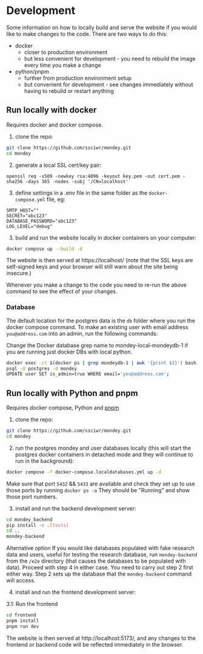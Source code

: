 # Development

Some information on how to locally build and serve the website if you would like to make changes to the code.
There are two ways to do this:

- docker
  - closer to production environment
  - but less convenient for development - you need to rebuild the image every time you make a change
- python/pnpm
  - further from production environment setup
  - but convenient for development - see changes immediately without having to rebuild or restart anything

## Run locally with docker

Requires docker and docker compose.

1. clone the repo:

```sh
git clone https://github.com/ssciwr/mondey.git
cd mondey
```

2. generate a local SSL cert/key pair:

```
openssl req -x509 -newkey rsa:4096 -keyout key.pem -out cert.pem -sha256 -days 365 -nodes -subj '/CN=localhost'
```

3. define settings in a .env file in the same folder as the `docker-compose.yml` file, eg:

```
SMTP_HOST=""
SECRET="abc123"
DATABASE_PASSWORD="abc123"
LOG_LEVEL="debug"
```

3. build and run the website locally in docker containers on your computer:

```sh
docker compose up --build -d
```

The website is then served at https://localhost/
(note that the SSL keys are self-signed keys and your browser will still warn about the site being insecure.)

Whenever you make a change to the code you need to re-run the above command to see the effect of your changes.

### Database

The default location for the postgres data is the `db` folder where you run the docker compose command.
To make an existing user with email address `you@address.com` into an admin, run the following commands:

Change the Docker database grep name to mondey-local-mondeydb-1 if you are running just docker DBs with local python.

```sh
docker exec -it $(docker ps | grep mondeydb-1 | awk '{print $1}') bash
psql -U postgres -d mondey
UPDATE user SET is_admin=true WHERE email='you@address.com';
```

## Run locally with Python and pnpm

Requires docker compose, Python and [pnpm](https://pnpm.io/installation#using-a-standalone-script)

1. clone the repo:

```sh
git clone https://github.com/ssciwr/mondey.git
cd mondey
```

2. run the postgres mondey and user databases locally (this will start the postgres docker containers in detached mode and they will continue to run in the background):

```sh
docker compose -f docker-compose.localdatabases.yml up -d
```

Make sure that port `5432` && `5433` are available and check they set up to use those ports by running `docker ps -a`
They should be "Running" and show those port numbers.

3. install and run the backend development server:

```sh
cd mondey_backend
pip install -e .[tests]
cd ..
mondey-backend
```

Alternative option If you would like databases populated with fake research data and users, useful for testing the research database,
 run `mondey-backend` from the `/e2e` directory (that causes the databases to be populated with data). Proceed with step 4 in either case.
You need to carry out step 2 first either way. Step 2 sets up the database that the `mondey-backend` command will access.

4. install and run the frontend development server:

3.1: Run the frontend
```sh
cd frontend
pnpm install
pnpm run dev
```

The website is then served at http://localhost:5173/, and any changes to the frontend or backend code
will be reflected immediately in the browser.
